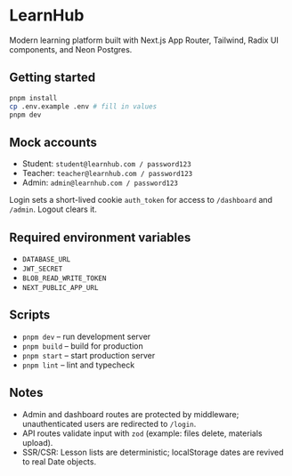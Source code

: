 # LearnHub

Modern learning platform built with Next.js App Router, Tailwind, Radix UI components, and Neon Postgres.

## Getting started

```bash
pnpm install
cp .env.example .env # fill in values
pnpm dev
```

## Mock accounts

- Student: `student@learnhub.com / password123`
- Teacher: `teacher@learnhub.com / password123`
- Admin: `admin@learnhub.com / password123`

Login sets a short-lived cookie `auth_token` for access to `/dashboard` and `/admin`. Logout clears it.

## Required environment variables

- `DATABASE_URL`
- `JWT_SECRET`
- `BLOB_READ_WRITE_TOKEN`
- `NEXT_PUBLIC_APP_URL`

## Scripts

- `pnpm dev` – run development server
- `pnpm build` – build for production
- `pnpm start` – start production server
- `pnpm lint` – lint and typecheck

## Notes

- Admin and dashboard routes are protected by middleware; unauthenticated users are redirected to `/login`.
- API routes validate input with `zod` (example: files delete, materials upload).
- SSR/CSR: Lesson lists are deterministic; localStorage dates are revived to real Date objects.

